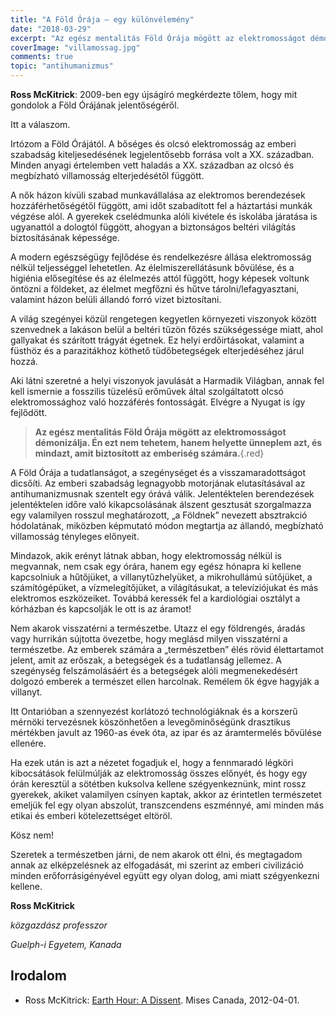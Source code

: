 ```yaml
---
title: "A Föld Órája – egy különvélemény"
date: "2018-03-29"
excerpt: "Az egész mentalitás Föld Órája mögött az elektromosságot démonizálja. Én ezt nem tehetem, hanem helyette ünneplem azt, és mindazt, amit biztosított az emberiség számára."
coverImage: "villamossag.jpg"
comments: true
topic: "antihumanizmus"
---
```


**Ross McKitrick**:
2009-ben egy újságíró megkérdezte tőlem, hogy mit gondolok a Föld Órájának jelentőségéről.

Itt a válaszom.

Irtózom a Föld Órájától. A bőséges és olcsó elektromosság az emberi szabadság kiteljesedésének legjelentősebb forrása volt a XX. században. Minden anyagi értelemben vett haladás a XX. században az olcsó és megbízható villamosság elterjedésétől függött.

A nők házon kívüli szabad munkavállalása az elektromos berendezések hozzáférhetőségétől függött, ami időt szabadított fel a háztartási munkák végzése alól. A gyerekek cselédmunka alóli kivétele és iskolába járatása is ugyanattól a dologtól függött, ahogyan a biztonságos beltéri világítás biztosításának képessége.

A modern egészségügy fejlődése és rendelkezésre állása elektromosság nélkül teljességgel lehetetlen. Az élelmiszerellátásunk bővülése, és a higiénia elősegítése és az élelmezés attól függött, hogy képesek voltunk öntözni a földeket, az élelmet megfőzni és hűtve tárolni/lefagyasztani, valamint házon belüli állandó forró vizet biztosítani.

A világ szegényei közül rengetegen kegyetlen környezeti viszonyok között szenvednek a lakáson belül a beltéri tűzön főzés szükségessége miatt, ahol gallyakat és szárított trágyát égetnek. Ez helyi erdőirtásokat, valamint a füsthöz és a parazitákhoz köthető tüdőbetegségek elterjedéséhez járul hozzá.

Aki látni szeretné a helyi viszonyok javulását a Harmadik Világban, annak fel kell ismernie a fosszilis tüzelésű erőművek által szolgáltatott olcsó elektromossághoz való hozzáférés fontosságát. Elvégre a Nyugat is így fejlődött.

> **Az egész mentalitás Föld Órája mögött az elektromosságot démonizálja. Én ezt nem tehetem, hanem helyette ünneplem azt, és mindazt, amit biztosított az emberiség számára.**{.red}

A Föld Órája a tudatlanságot, a szegénységet és a visszamaradottságot dicsőíti. Az emberi szabadság legnagyobb motorjának elutasításával az antihumanizmusnak szentelt egy órává válik. Jelentéktelen berendezések jelentéktelen időre való kikapcsolásának álszent gesztusát szorgalmazza egy valamilyen rosszul meghatározott, „a Földnek” nevezett absztrakció hódolatának, miközben képmutató módon megtartja az állandó, megbízható villamosság tényleges előnyeit.

Mindazok, akik erényt látnak abban, hogy elektromosság nélkül is megvannak, nem csak egy órára, hanem egy egész hónapra ki kellene kapcsolniuk a hűtőjüket, a villanytűzhelyüket, a mikrohullámú sütőjüket, a számítógépüket, a vízmelegítőjüket, a világításukat, a televíziójukat és más elektromos eszközeiket. Továbbá keressék fel a kardiológiai osztályt a kórházban és kapcsolják le ott is az áramot!

Nem akarok visszatérni a természetbe. Utazz el egy földrengés, áradás vagy hurrikán sújtotta övezetbe, hogy meglásd milyen visszatérni a természetbe. Az emberek számára a „természetben” élés rövid élettartamot jelent, amit az erőszak, a betegségek és a tudatlanság jellemez. A szegénység felszámolásáért és a betegségek alóli megmenekedésért dolgozó emberek a természet ellen harcolnak. Remélem ők égve hagyják a villanyt.

Itt Ontarióban a szennyezést korlátozó technológiáknak és a korszerű mérnöki tervezésnek köszönhetően a levegőminőségünk drasztikus mértékben javult az 1960-as évek óta, az ipar és az áramtermelés bővülése ellenére.

Ha ezek után is azt a nézetet fogadjuk el, hogy a fennmaradó légköri kibocsátások felülmúlják az elektromosság összes előnyét, és hogy egy órán keresztül a sötétben kuksolva kellene szégyenkeznünk, mint rossz gyerekek, akiket valamilyen csínyen kaptak, akkor az érintetlen természetet emeljük fel egy olyan abszolút, transzcendens eszménnyé, ami minden más etikai és emberi kötelezettséget eltöröl.

Kösz nem!

Szeretek a természetben járni, de nem akarok ott élni, és megtagadom annak az elképzelésnek az elfogadását, mi szerint az emberi civilizáció minden erőforrásigényével együtt egy olyan dolog, ami miatt szégyenkezni kellene.

**Ross McKitrick**

*közgazdász professzor*

*Guelph-i Egyetem, Kanada*


## Irodalom

* Ross McKitrick: [Earth Hour: A Dissent](https://www.mises.ca/earth-hour-a-dissent/). Mises Canada, 2012-04-01.


